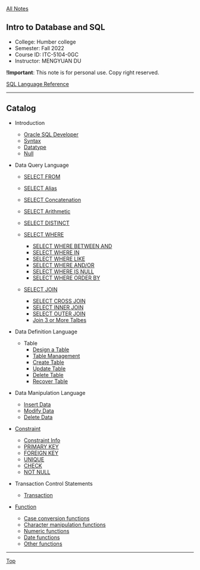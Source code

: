 [All Notes](../index.md)

## Intro to Database and SQL

- College: Humber college
- Semester: Fall 2022
- Course ID: ITC-5104-0GC
- Instructor: MENGYUAN DU

**!Important**: This note is for personal use. Copy right reserved.

[SQL Language Reference](https://docs.oracle.com/en/database/oracle/oracle-database/19/sqlrf/Types-of-SQL-Statements.html)

---

## Catalog

- Introduction

  - [Oracle SQL Developer](./introduction/oracle_sql_developer.md)
  - [Syntax](./introduction/syntax.md)
  - [Datatype](./introduction/datatype.md)
  - [Null](./introduction/null.md)

- Data Query Language

  - [SELECT FROM](./DQL/select_from.md)
  - [SELECT Alias](./DQL/select_alias.md)
  - [SELECT Concatenation](./DQL/select_concatenation.md)
  - [SELECT Arithmetic](./DQL/select_arithmetic.md)
  - [SELECT DISTINCT](./DQL/select_distinct.md)
  - [SELECT WHERE](./DQL/select_where/select_where.md)

    - [SELECT WHERE BETWEEN AND](./DQL/select_where/select_where_between_and.md)
    - [SELECT WHERE IN](./DQL/select_where/select_where_in.md)
    - [SELECT WHERE LIKE](./DQL/select_where/select_where_like.md)
    - [SELECT WHERE AND/OR](./DQL/select_where/select_logical_operator.md)
    - [SELECT WHERE IS NULL](./DQL/select_where/select_where_is_null.md)
    - [SELECT WHERE ORDER BY](./DQL/select_where/select_where_order_by.md)

  - [SELECT JOIN](./DQL/select_join/select_join.md)
    - [SELECT CROSS JOIN](./DQL/select_join/select_cross_join.md)
    - [SELECT INNER JOIN](./DQL/select_join/select_inner_join.md)
    - [SELECT OUTER JOIN](./DQL/select_join/select_outer_join.md)
    - [Join 3 or More Talbes](./DQL/select_join/select_join_more.md)

- Data Definition Language

  - Table
    - [Design a Table](./table/table_design.md)
    - [Table Management](./table/table_mgnt.md)
    - [Create Table](./table/create_table.md)
    - [Update Table](./table/modify_table.md)
    - [Delete Table](./table/delete_table.md)
    - [Recover Table](./table/recover_table.md)

- Data Manipulation Language

  - [Insert Data](./DML/insert_row.md)
  - [Modify Data](./DML/modify_row.md)
  - [Delete Data](./DML/delete_row.md)

- [Constraint](./constraint/constriant.md)

  - [Constraint Info](./constraint/constraint_info.md)
  - [PRIMARY KEY](./constraint/constraint_primary_key.md)
  - [FOREIGN KEY](./constraint/constraint_foreign_key.md)
  - [UNIQUE](./constraint/constraint_unique.md)
  - [CHECK](./constraint/constraint_check.md)
  - [NOT NULL](./constraint/constraint_not_null.md)

- Transaction Control Statements

  - [Transaction](./TCS/transaction.md)

- [Function](./function/function.md)

  - [Case conversion functions](./function/case_conversion_function.md)
  - [Character manipulation functions](./function/character_manipulation_function.md)
  - [Numeric functions](./function/numeric_function.md)
  - [Date functions](./function/date_function.md)
  - [Other functions](./function/other_function.md)

---

[Top](#catalog)
